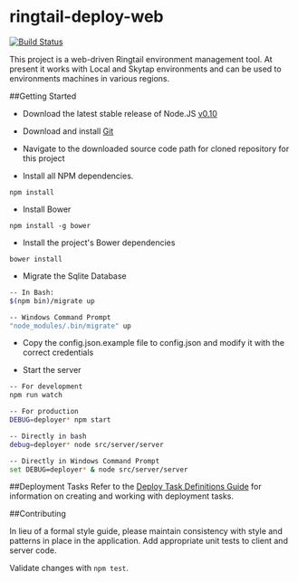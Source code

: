 ringtail-deploy-web
===================
[![Build Status](https://travis-ci.org/fti-technology/ringtail-deploy-web.svg)](https://travis-ci.org/fti-technology/ringtail-deploy-web)

This project is a web-driven Ringtail environment management tool. At present it works with Local and Skytap environments and can be used to environments machines in various regions.

##Getting Started

* Download the latest stable release of Node.JS [v0.10](http://nodejs.org/dist/)

* Download and install [Git](https://www.git-scm.com/download/win)

* Navigate to the downloaded source code path for cloned repository for this project

* Install all NPM dependencies.
```
npm install
```

* Install Bower
```
npm install -g bower
```

* Install the project's Bower dependencies
```
bower install
```

* Migrate the Sqlite Database
```bash
-- In Bash:
$(npm bin)/migrate up

-- Windows Command Prompt
"node_modules/.bin/migrate" up
```

* Copy the config.json.example file to config.json and modify it with the correct credentials

* Start the server
```bash
-- For development
npm run watch

-- For production
DEBUG=deployer* npm start

-- Directly in bash
debug=deployer* node src/server/server

-- Directly in Windows Command Prompt
set DEBUG=deployer* & node src/server/server
```


##Deployment Tasks
Refer to the [Deploy Task Definitions Guide](TASKDEFS.md) for information on creating and working with deployment tasks.

##Contributing

In lieu of a formal style guide, please maintain consistency with style and patterns in place in the application. Add appropriate unit tests to client and server code.

Validate changes with `npm test`.




